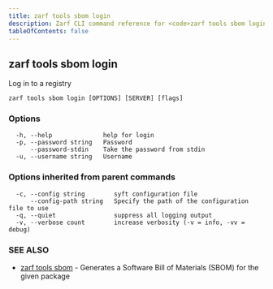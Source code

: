 ```yaml
---
title: zarf tools sbom login
description: Zarf CLI command reference for <code>zarf tools sbom login</code>.
tableOfContents: false
---
```


<!-- Page generated by Zarf; DO NOT EDIT -->

## zarf tools sbom login

Log in to a registry

```
zarf tools sbom login [OPTIONS] [SERVER] [flags]
```

### Options

```
  -h, --help              help for login
  -p, --password string   Password
      --password-stdin    Take the password from stdin
  -u, --username string   Username
```

### Options inherited from parent commands

```
  -c, --config string        syft configuration file
      --config-path string   Specify the path of the configuration file to use
  -q, --quiet                suppress all logging output
  -v, --verbose count        increase verbosity (-v = info, -vv = debug)
```

### SEE ALSO

* [zarf tools sbom](/commands/zarf_tools_sbom/)	 - Generates a Software Bill of Materials (SBOM) for the given package

